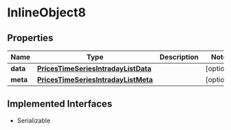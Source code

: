 

# InlineObject8


## Properties

Name | Type | Description | Notes
------------ | ------------- | ------------- | -------------
**data** | [**PricesTimeSeriesIntradayListData**](PricesTimeSeriesIntradayListData.md) |  |  [optional]
**meta** | [**PricesTimeSeriesIntradayListMeta**](PricesTimeSeriesIntradayListMeta.md) |  |  [optional]


## Implemented Interfaces

* Serializable


